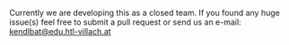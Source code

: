 Currently we are developing this as a closed team. If you found any huge issue(s) feel free to submit a pull request or send us an e-mail: kendlbat@edu.htl-villach.at
